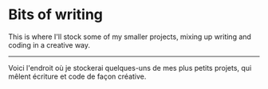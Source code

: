 # Bits of writing

This is where I'll stock some of my smaller projects, mixing up writing and coding in a creative way.

--------------------------

Voici l'endroit où je stockerai quelques-uns de mes plus petits projets, qui mêlent écriture et code de façon créative.
